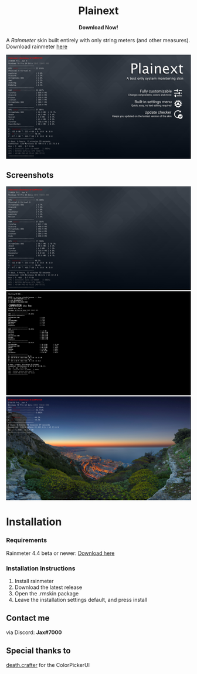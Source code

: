 <h1 align="center">
  Plainext
</h1>

<h4 align="center">Download Now!</h4>

A *Rainmeter* skin built entirely with only string meters (and other measures). Download rainmeter [here](https://www.rainmeter.net/)

<img src="https://github.com/EnhancedJax/Plainext/blob/master/%40Resources/Images/Splash.png"/>

## Screenshots

<img src="https://github.com/EnhancedJax/Plainext/blob/master/%40Resources/Images/P1.png"/>

<img src="https://github.com/EnhancedJax/Plainext/blob/master/%40Resources/Images/P3.png"/>

<img src="https://github.com/EnhancedJax/Plainext/blob/master/%40Resources/Images/P4.png"/>


# Installation
### Requirements
Rainmeter 4.4 beta or newer: [Download here](https://www.rainmeter.net/)

### Installation Instructions
1. Install rainmeter
1. Download the latest release
1. Open the .rmskin package 
1. Leave the installation settings default, and press install
  
## Contact me
via Discord: **Jax#7000**

## Special thanks to
[death.crafter](https://github.com/deathcrafter) for the ColorPickerUI
